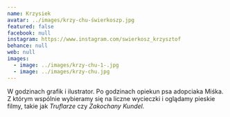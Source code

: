 ```yaml
---
name: Krzysiek
avatar: ../images/krzy-chu-świerkoszp.jpg
featured: false
facebook: null
instagram: https://www.instagram.com/swierkosz_krzysztof
behance: null
web: null
images:
  - image: ../images/krzy-chu-1-.jpg
  - image: ../images/krzy-chu.jpg
---
```

W godzinach grafik i ilustrator. Po godzinach opiekun psa adopciaka Miśka. Z którym wspólnie wybieramy się na liczne wycieczki i oglądamy pieskie filmy, takie jak *Truflarze* czy *Zakochany Kundel.*